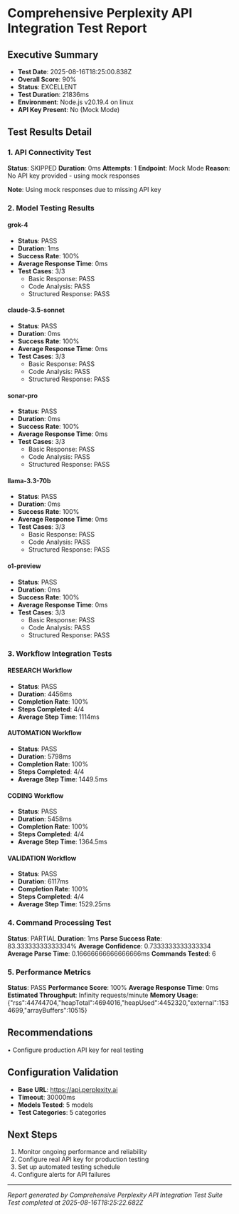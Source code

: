 # Comprehensive Perplexity API Integration Test Report

## Executive Summary
- **Test Date**: 2025-08-16T18:25:00.838Z
- **Overall Score**: 90%
- **Status**: EXCELLENT
- **Test Duration**: 21836ms
- **Environment**: Node.js v20.19.4 on linux
- **API Key Present**: No (Mock Mode)

## Test Results Detail

### 1. API Connectivity Test

**Status**: SKIPPED
**Duration**: 0ms
**Attempts**: 1
**Endpoint**: Mock Mode
**Reason**: No API key provided - using mock responses

**Note**: Using mock responses due to missing API key


### 2. Model Testing Results

#### grok-4
- **Status**: PASS
- **Duration**: 1ms
- **Success Rate**: 100%
- **Average Response Time**: 0ms
- **Test Cases**: 3/3
  - Basic Response: PASS
  - Code Analysis: PASS
  - Structured Response: PASS

#### claude-3.5-sonnet
- **Status**: PASS
- **Duration**: 0ms
- **Success Rate**: 100%
- **Average Response Time**: 0ms
- **Test Cases**: 3/3
  - Basic Response: PASS
  - Code Analysis: PASS
  - Structured Response: PASS

#### sonar-pro
- **Status**: PASS
- **Duration**: 0ms
- **Success Rate**: 100%
- **Average Response Time**: 0ms
- **Test Cases**: 3/3
  - Basic Response: PASS
  - Code Analysis: PASS
  - Structured Response: PASS

#### llama-3.3-70b
- **Status**: PASS
- **Duration**: 0ms
- **Success Rate**: 100%
- **Average Response Time**: 0ms
- **Test Cases**: 3/3
  - Basic Response: PASS
  - Code Analysis: PASS
  - Structured Response: PASS

#### o1-preview
- **Status**: PASS
- **Duration**: 0ms
- **Success Rate**: 100%
- **Average Response Time**: 0ms
- **Test Cases**: 3/3
  - Basic Response: PASS
  - Code Analysis: PASS
  - Structured Response: PASS


### 3. Workflow Integration Tests

#### RESEARCH Workflow
- **Status**: PASS
- **Duration**: 4456ms
- **Completion Rate**: 100%
- **Steps Completed**: 4/4
- **Average Step Time**: 1114ms

#### AUTOMATION Workflow
- **Status**: PASS
- **Duration**: 5798ms
- **Completion Rate**: 100%
- **Steps Completed**: 4/4
- **Average Step Time**: 1449.5ms

#### CODING Workflow
- **Status**: PASS
- **Duration**: 5458ms
- **Completion Rate**: 100%
- **Steps Completed**: 4/4
- **Average Step Time**: 1364.5ms

#### VALIDATION Workflow
- **Status**: PASS
- **Duration**: 6117ms
- **Completion Rate**: 100%
- **Steps Completed**: 4/4
- **Average Step Time**: 1529.25ms


### 4. Command Processing Test

**Status**: PARTIAL
**Duration**: 1ms
**Parse Success Rate**: 83.33333333333334%
**Average Confidence**: 0.7333333333333334
**Average Parse Time**: 0.16666666666666666ms
**Commands Tested**: 6


### 5. Performance Metrics

**Status**: PASS
**Performance Score**: 100%
**Average Response Time**: 0ms
**Estimated Throughput**: Infinity requests/minute
**Memory Usage**: {"rss":44744704,"heapTotal":4694016,"heapUsed":4452320,"external":1534699,"arrayBuffers":10515}


## Recommendations
• Configure production API key for real testing

## Configuration Validation
- **Base URL**: https://api.perplexity.ai
- **Timeout**: 30000ms
- **Models Tested**: 5 models
- **Test Categories**: 5 categories

## Next Steps
1. Monitor ongoing performance and reliability
2. Configure real API key for production testing
3. Set up automated testing schedule
4. Configure alerts for API failures

---
*Report generated by Comprehensive Perplexity API Integration Test Suite*
*Test completed at 2025-08-16T18:25:22.682Z*
